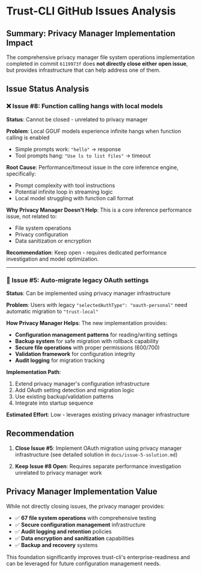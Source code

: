# Trust-CLI GitHub Issues Analysis

## Summary: Privacy Manager Implementation Impact

The comprehensive privacy manager file system operations implementation completed in commit `6119973f` does **not directly close either open issue**, but provides infrastructure that can help address one of them.

## Issue Status Analysis

### ❌ Issue #8: Function calling hangs with local models

**Status**: Cannot be closed - unrelated to privacy manager

**Problem**: Local GGUF models experience infinite hangs when function calling is enabled

- Simple prompts work: `"hello"` → response
- Tool prompts hang: `"Use ls to list files"` → timeout

**Root Cause**: Performance/timeout issue in the core inference engine, specifically:

- Prompt complexity with tool instructions
- Potential infinite loop in streaming logic
- Local model struggling with function call format

**Why Privacy Manager Doesn't Help**: This is a core inference performance issue, not related to:

- File system operations
- Privacy configuration
- Data sanitization or encryption

**Recommendation**: Keep open - requires dedicated performance investigation and model optimization.

---

### 🔄 Issue #5: Auto-migrate legacy OAuth settings

**Status**: Can be implemented using privacy manager infrastructure

**Problem**: Users with legacy `"selectedAuthType": "oauth-personal"` need automatic migration to `"trust-local"`

**How Privacy Manager Helps**: The new implementation provides:

- **Configuration management patterns** for reading/writing settings
- **Backup system** for safe migration with rollback capability
- **Secure file operations** with proper permissions (600/700)
- **Validation framework** for configuration integrity
- **Audit logging** for migration tracking

**Implementation Path**:

1. Extend privacy manager's configuration infrastructure
2. Add OAuth setting detection and migration logic
3. Use existing backup/validation patterns
4. Integrate into startup sequence

**Estimated Effort**: Low - leverages existing privacy manager infrastructure

## Recommendation

1. **Close Issue #5**: Implement OAuth migration using privacy manager infrastructure (see detailed solution in `docs/issue-5-solution.md`)

2. **Keep Issue #8 Open**: Requires separate performance investigation unrelated to privacy manager work

## Privacy Manager Implementation Value

While not directly closing issues, the privacy manager provides:

- ✅ **67 file system operations** with comprehensive testing
- ✅ **Secure configuration management** infrastructure
- ✅ **Audit logging and retention** policies
- ✅ **Data encryption and sanitization** capabilities
- ✅ **Backup and recovery** systems

This foundation significantly improves trust-cli's enterprise-readiness and can be leveraged for future configuration management needs.
